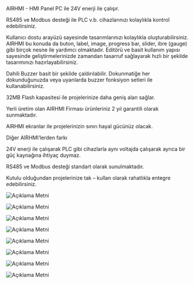 AIRHMI - HMI Panel PC ile 24V enerji ile çalışır.

RS485 ve Modbus desteği ile PLC v.b. cihazlarınızı kolaylıkla kontrol edebilirsiniz.

Kullanıcı dostu arayüzü sayesinde tasarımlarınızı kolaylıkla oluşturabilirsiniz. AIRHMI bu konuda da buton, label, image, progress bar, slider, ibre (gauge) gibi birçok nesne ile yardımcı olmaktadır. Editörü ve basit kullanım yapısı sayesinde geliştirmelerinizde zamandan tasarruf sağlayarak hızlı bir şekilde tasarımınızı hazırlayabilirsiniz.

Dahili Buzzer basit bir şekilde çaldırılabilir. Dokunmatiğe her dokunduğunuzda veya uyarılarda buzzer fonksiyon setleri ile kullanabilirsiniz.

32MB Flash kapasitesi ile projelerinize daha geniş alan sağlar.

Yerli üretim olan AIRHMI Firması ürünleriniz 2 yıl garantili olarak sunmaktadır.

AIRHMI ekranlar ile projelerinizin sınırı hayal gücünüz olacak.

Diğer AIRHMI’lerden farkı

24V enerji ile çalışarak PLC gibi cihazlarla aynı voltajda çalışarak ayrıca bir güç kaynağına ihtiyaç duymaz.

RS485 ve Modbus desteği standart olarak sunulmaktadır.

Kutulu olduğundan projelerinize tak – kullan olarak rahatlıkla entegre edebilirsiniz.

![Açıklama Metni](1.png)

![Açıklama Metni](2.png)

![Açıklama Metni](3.png)

![Açıklama Metni](4.png)

![Açıklama Metni](5.png)

![Açıklama Metni](6.png)

![Açıklama Metni](7.png)

![Açıklama Metni](8.png)

